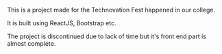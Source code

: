 This is a project made for the Technovation Fest happened in our college.

It is built using ReactJS, Bootstrap etc.

The project is discontinued due to lack of time but it's front end part is almost complete.

